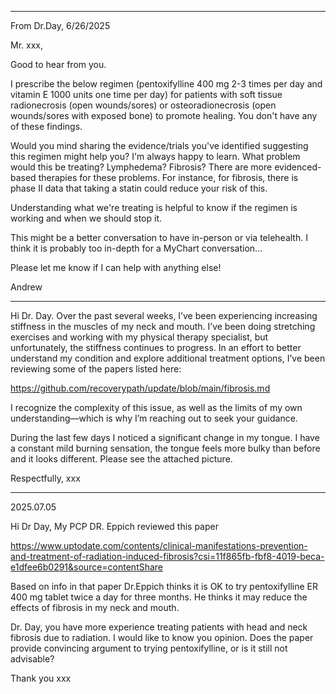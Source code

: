 


-------------

From Dr.Day, 6/26/2025

Mr. xxx,

Good to hear from you.
 
I prescribe the below regimen (pentoxifylline 400 mg 2-3 times per day and vitamin E 1000 units one time per day) for patients with soft tissue radionecrosis (open wounds/sores) or osteoradionecrosis (open wounds/sores with exposed bone) to promote healing.  You don't have any of these findings.  
 
Would you mind sharing the evidence/trials you've identified suggesting this regimen might help you?   I'm always happy to learn.  What problem would this be treating?  Lymphedema?  Fibrosis?  There are more evidenced-based therapies for these problems.  For instance, for fibrosis, there is phase II data that taking a statin could reduce your risk of this.
 
Understanding what we're treating is helpful to know if the regimen is working and when we should stop it.
 
This might be a better conversation to have in-person or via telehealth.  I think it is probably too in-depth for a MyChart conversation...
 
Please let me know if I can help with anything else!
 
Andrew

----------------



Hi Dr. Day. Over the past several weeks, I’ve been experiencing increasing stiffness in the muscles of my neck and mouth. I’ve been doing stretching exercises and working with my physical therapy specialist, but unfortunately, the stiffness continues to progress.
In an effort to better understand my condition and explore additional treatment options, I’ve been reviewing some of the papers listed here:
 
https://github.com/recoverypath/update/blob/main/fibrosis.md
 
I recognize the complexity of this issue, as well as the limits of my own understanding—which is why I’m reaching out to seek your guidance.
 
During the last few days I noticed a significant change in my tongue. I have a constant mild burning sensation, the tongue feels more bulky than before and it looks different. Please see the attached picture.
 
Respectfully,
xxx


---------------

2025.07.05

Hi Dr Day,
My PCP DR. Eppich reviewed this paper

https://www.uptodate.com/contents/clinical-manifestations-prevention-and-treatment-of-radiation-induced-fibrosis?csi=11f865fb-fbf8-4019-beca-e1dfee6b0291&source=contentShare

Based on info in that paper Dr.Eppich thinks it is OK to try pentoxifylline ER 400 mg tablet twice a day for three months.
He thinks it may reduce the effects of fibrosis in my neck and mouth.

Dr. Day, you have more experience treating patients with head and neck fibrosis due to radiation.
I would like to know you opinion. Does the paper provide convincing argument to trying pentoxifylline, or is it still not advisable?

Thank you
xxx
